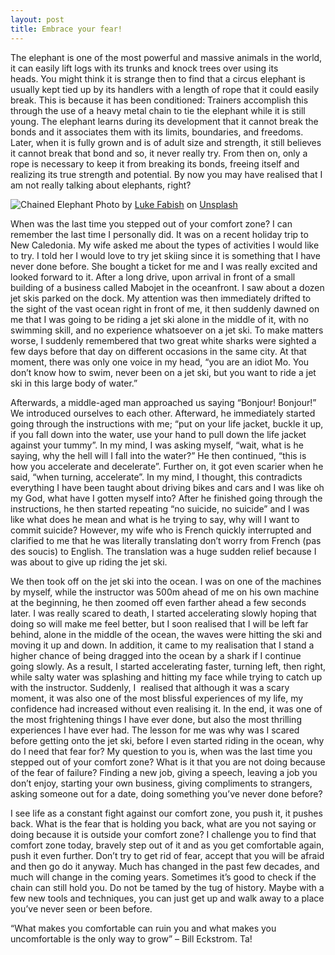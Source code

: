 ```yaml
---
layout: post
title: Embrace your fear!
---
```


The elephant is one of the most powerful and massive animals in the world, it can easily lift logs with its trunks and knock trees over using its heads. You might think it is strange then to find that a circus elephant is usually kept tied up by its handlers with a length of rope that it could easily break. This is because it has been conditioned: Trainers accomplish this through the use of a heavy metal chain to tie the elephant while it is still young. The elephant learns during its development that it cannot break the bonds and it associates them with its limits, boundaries, and freedoms. Later, when it is fully grown and is of adult size and strength, it still believes it cannot break that bond and so, it never really try. From then on, only a rope is necessary to keep it from breaking its bonds, freeing itself and realizing its true strength and potential. By now you may have realised that I am not really talking about elephants, right?

![Chained Elephant](/assets/chained_elephant.jpg)
<span>Photo by <a href="https://unsplash.com/@lukefabish?utm_source=unsplash&amp;utm_medium=referral&amp;utm_content=creditCopyText">Luke Fabish</a> on <a href="https://unsplash.com/s/photos/chain-elephant?utm_source=unsplash&amp;utm_medium=referral&amp;utm_content=creditCopyText">Unsplash</a></span>

When was the last time you stepped out of your comfort zone? I can remember the last time I personally did. It was on a recent holiday trip to New Caledonia. My wife asked me about the types of activities I would like to try. I told her I would love to try jet skiing since it is something that I have never done before. She bought a ticket for me and I was really excited and looked forward to it.
After a long drive, upon arrival in front of a small building of a business called Mabojet in the oceanfront. I saw about a dozen jet skis parked on the dock. My attention was then immediately drifted to the sight of the vast ocean right in front of me, it then suddenly dawned on me that I was going to be riding a jet ski alone in the middle of it, with no swimming skill, and no experience whatsoever on a jet ski. To make matters worse, I suddenly remembered that two great white sharks were sighted a few days before that day on different occasions in the same city. At that moment, there was only one voice in my head, “you are an idiot Mo. You don’t know how to swim, never been on a jet ski, but you want to ride a jet ski in this large body of water.”

Afterwards, a middle-aged man approached us saying “Bonjour! Bonjour!” We introduced ourselves to each other. Afterward, he immediately started going through the instructions with me; “put on your life jacket, buckle it up, if you fall down into the water, use your hand to pull down the life jacket against your tummy”. In my mind, I was asking myself, “wait, what is he saying, why the hell will I fall into the water?” He then continued, “this is how you accelerate and decelerate”. Further on, it got even scarier when he said, “when turning, accelerate”. In my mind, I thought, this contradicts everything I have been taught about driving bikes and cars and I was like oh my God, what have I gotten myself into? After he finished going through the instructions, he then started repeating “no suicide, no suicide” and I was like what does he mean and what is he trying to say, why will I want to commit suicide? However, my wife who is French quickly interrupted and clarified to me that he was literally translating don’t worry from French (pas des soucis) to English. The translation was a huge sudden relief because I was about to give up riding the jet ski.

We then took off on the jet ski into the ocean. I was on one of the machines by myself, while the instructor was 500m ahead of me on his own machine at the beginning, he then zoomed off even farther ahead a few seconds later. I was really scared to death, I started accelerating slowly hoping that doing so will make me feel better, but I soon realised that I will be left far behind, alone in the middle of the ocean, the waves were hitting the ski and moving it up and down. In addition, it came to my realisation that I stand a higher chance of being dragged into the ocean by a shark if I continue going slowly. As a result, I started accelerating faster, turning left, then right, while salty water was splashing and hitting my face while trying to catch up with the instructor. Suddenly, I  realised that although it was a scary moment, it was also one of the most blissful experiences of my life, my confidence had increased without even realising it.
In the end, it was one of the most frightening things I have ever done, but also the most thrilling experiences I have ever had. The lesson for me was why was I scared before getting onto the jet ski, before I even started riding in the ocean, why do I need that fear for? My question to you is, when was the last time you stepped out of your comfort zone? What is it that you are not doing because of the fear of failure? Finding a new job, giving a speech, leaving a job you don’t enjoy, starting your own business, giving compliments to strangers, asking someone out for a date, doing something you’ve never done before?

I see life as a constant fight against our comfort zone, you push it, it pushes back. What is the fear that is holding you back, what are you not saying or doing because it is outside your comfort zone? I challenge you to find that comfort zone today, bravely step out of it and as you get comfortable again, push it even further. Don’t try to get rid of fear, accept that you will be afraid and then go do it anyway. Much has changed in the past few decades, and much will change in the coming years. Sometimes it’s good to check if the chain can still hold you. Do not be tamed by the tug of history. Maybe with a few new tools and techniques, you can just get up and walk away to a place you’ve never seen or been before.

“What makes you comfortable can ruin you and what makes you uncomfortable is the only way to grow” – Bill Eckstrom.
Ta!
